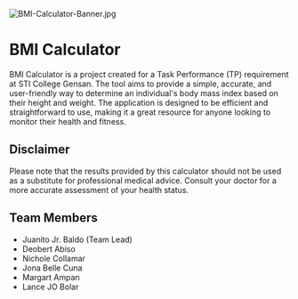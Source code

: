 ![BMI-Calculator-Banner.jpg](https://i.postimg.cc/B6zcShB7/BMI-Calculator-Banner.jpg)

# BMI Calculator

BMI Calculator is a project created for a Task Performance (TP) requirement at STI College Gensan. The tool aims to provide a simple, accurate, and user-friendly way to determine an individual's body mass index based on their height and weight. The application is designed to be efficient and straightforward to use, making it a great resource for anyone looking to monitor their health and fitness.

## Disclaimer

Please note that the results provided by this calculator should not be used as a substitute for professional medical advice. Consult your doctor for a more accurate assessment of your health status.

## Team Members

- Juanito Jr. Baldo (Team Lead)
- Deobert Abiso
- Nichole Collamar
- Jona Belle Cuna
- Margart Ampan
- Lance JO Bolar
